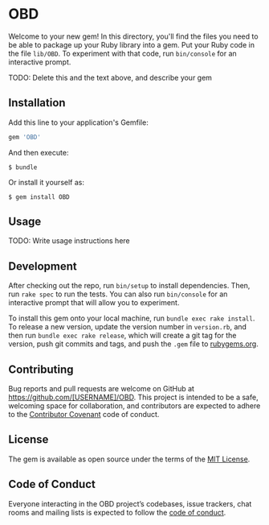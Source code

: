 # OBD

Welcome to your new gem! In this directory, you'll find the files you need to be able to package up your Ruby library into a gem. Put your Ruby code in the file `lib/OBD`. To experiment with that code, run `bin/console` for an interactive prompt.

TODO: Delete this and the text above, and describe your gem

## Installation

Add this line to your application's Gemfile:

```ruby
gem 'OBD'
```

And then execute:

    $ bundle

Or install it yourself as:

    $ gem install OBD

## Usage

TODO: Write usage instructions here

## Development

After checking out the repo, run `bin/setup` to install dependencies. Then, run `rake spec` to run the tests. You can also run `bin/console` for an interactive prompt that will allow you to experiment.

To install this gem onto your local machine, run `bundle exec rake install`. To release a new version, update the version number in `version.rb`, and then run `bundle exec rake release`, which will create a git tag for the version, push git commits and tags, and push the `.gem` file to [rubygems.org](https://rubygems.org).

## Contributing

Bug reports and pull requests are welcome on GitHub at https://github.com/[USERNAME]/OBD. This project is intended to be a safe, welcoming space for collaboration, and contributors are expected to adhere to the [Contributor Covenant](http://contributor-covenant.org) code of conduct.

## License

The gem is available as open source under the terms of the [MIT License](https://opensource.org/licenses/MIT).

## Code of Conduct

Everyone interacting in the OBD project’s codebases, issue trackers, chat rooms and mailing lists is expected to follow the [code of conduct](https://github.com/[USERNAME]/OBD/blob/master/CODE_OF_CONDUCT.md).
